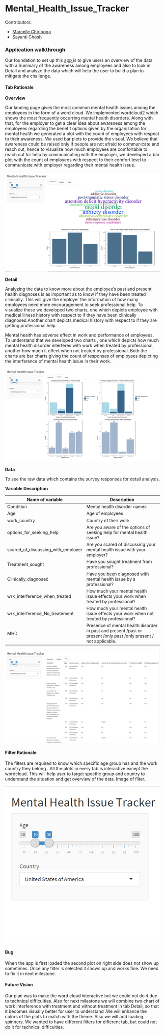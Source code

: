 # Mental_Health_Issue_Tracker

Contributors:
- [Marcelle Chiriboga](https://github.com/mchiriboga)
- [Sayanti Ghosh](https://github.com/Sayanti86)


### Application walkthrough

Our foundation to set up this <a href="https://marcelle-sayanti.shinyapps.io/mental_health_issue_tracker/"> app </a> is to give users an overview of the data with a Summary of the awareness among employees and also to look in Detail and analyze the data which will help the user to build a plan to mitigate the challenge.

#### Tab Rationale

**Overview**   

Our landing page gives the most common mental health issues among the employees in the form of a word cloud. We implemented wordcloud2 which shows the most frequently occurring mental health disorders. Along with that, for the employer to get a clear idea about awareness among the employees regarding the benefit options given by the organization for mental health we generated a plot with the count of employees with respect to their awareness. We used bar plots to provide the visual. We believe that awareness could be raised only if people are not afraid to communicate and reach out, hence to visualize how much employees are comfortable to reach out for help by communicating with the employer, we developed a bar plot with the count of employees with respect to their comfort level to communicate with employer regarding their mental health issue.

![](img/Overview.PNG)

**Detail**  

Analyzing the data to know more about the employee’s past and present health diagnoses is as important as to know if they have been treated clinically. This will give the employer the information of how many employees need more encouragement to seek professional help. To visualize these we developed two charts, one which depicts employee with medical illness history with respect to if they have been clinically diagnosed.Another chart depicts medical history with respect to if they are getting professional help.

Mental health has adverse effect in work and performance of employees. To understand that we developed two charts , one which depicts how much mental health disorder interferes with work when treated by professional, another how much it effect when not treated by professional. Both the charts are bar charts giving the count of responses of employees depicting the interference of mental health issue in their work.

![](img/Detail.PNG)


**Data**  

To see the raw data which contains the survey responses for detail analysis.

**Variable Description**  

| Name of variable| Description |
|-----------------|-------------|
|Condition|Mental health disorder names |
|Age |Age of employees|
|work_country |Country of their work |
|options_for_seeking_help|Are you aware of the options of seeking help for mental health issue?|
|scared_of_discussing_with_employer |Are you scared of discussing your mental health issue with your employer?|
|Treatment_sought |Have you sought treatment from professional? |
|Clinically_diagnosed |Have you been diagnosed with mental health issue by a professional?|
|wrk_interference_when_treated|How much your mental health issue effects your work when treated by professional?|
|wrk_interference_No_treatement|How much your mental health issue effects your work when not  treated by professional?|
|MHD|Presence of mental health disorder in past and present /past or present /only past /only present / not applicable.|

![](img/Data.PNG)

#### Filter Rationale

The filters are required to know which specific age group has and the work country they belong . All the plots in every tab is interactive  except the wordcloud. This will help user to target specific group and country to understand the situation and get overview of the data.
Image of filter.

![](img/Filter.PNG)

#### Bug

When the app is first loaded the second plot on right side does not show up sometimes. Once any filter is selected it shows up and works fine. We need to fix it in next milestone.

#### Future Vision   

Our plan was to make the word cloud interactive but we could not do it due to technical difficulties. Also for next milestone we will combine two chart of work interference with treatment  and without treatment in tab Detail, so that it becomes visually better for user to understand .We will enhance the colors of the plots to match with the theme. Also we will add loading spinners. We wanted to have different filters for different tab, but could not do it for technical difficulties.
